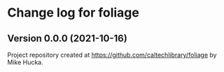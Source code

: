 # Change log for foliage

## Version 0.0.0 (2021-10-16)

Project repository created at https://github.com/caltechlibrary/foliage
by Mike Hucka.

